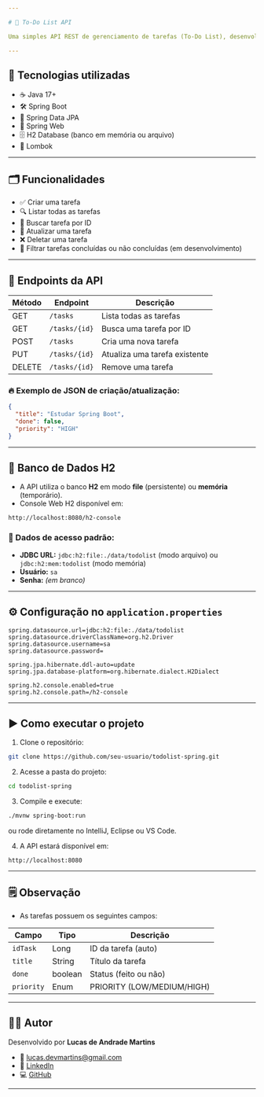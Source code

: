 ```yaml
---

# 📝 To-Do List API

Uma simples API REST de gerenciamento de tarefas (To-Do List), desenvolvida com **Spring Boot** e **H2 Database**. Permite criar, listar, atualizar e deletar tarefas. Feito apenas para condensar algumas particularidades do framework.

---
```


## 🚀 Tecnologias utilizadas

* ☕ Java 17+
* 🛠️ Spring Boot
* 🌱 Spring Data JPA
* 🔐 Spring Web
* 🗄️ H2 Database (banco em memória ou arquivo)
* 🧪 Lombok

---

## 🗂️ Funcionalidades

* ✅ Criar uma tarefa
* 🔍 Listar todas as tarefas
* 📄 Buscar tarefa por ID
* 🔄 Atualizar uma tarefa
* ❌ Deletar uma tarefa
* 🔎 Filtrar tarefas concluídas ou não concluídas (em desenvolvimento)

---

## 🔗 Endpoints da API

| Método | Endpoint      | Descrição                     |
| ------ | ------------- | ----------------------------- |
| GET    | `/tasks`      | Lista todas as tarefas        |
| GET    | `/tasks/{id}` | Busca uma tarefa por ID       |
| POST   | `/tasks`      | Cria uma nova tarefa          |
| PUT    | `/tasks/{id}` | Atualiza uma tarefa existente |
| DELETE | `/tasks/{id}` | Remove uma tarefa             |

### 🔥 Exemplo de JSON de criação/atualização:

```json
{
  "title": "Estudar Spring Boot",
  "done": false,
  "priority": "HIGH"
}
```

---

## 💾 Banco de Dados H2

* A API utiliza o banco **H2** em modo **file** (persistente) ou **memória** (temporário).
* Console Web H2 disponível em:

```
http://localhost:8080/h2-console
```

### 🔧 Dados de acesso padrão:

* **JDBC URL:** `jdbc:h2:file:./data/todolist` (modo arquivo) ou `jdbc:h2:mem:todolist` (modo memória)
* **Usuário:** `sa`
* **Senha:** *(em branco)*

---

## ⚙️ Configuração no `application.properties`

```properties
spring.datasource.url=jdbc:h2:file:./data/todolist
spring.datasource.driverClassName=org.h2.Driver
spring.datasource.username=sa
spring.datasource.password=

spring.jpa.hibernate.ddl-auto=update
spring.jpa.database-platform=org.hibernate.dialect.H2Dialect

spring.h2.console.enabled=true
spring.h2.console.path=/h2-console
```

---

## ▶️ Como executar o projeto

1. Clone o repositório:

```bash
git clone https://github.com/seu-usuario/todolist-spring.git
```

2. Acesse a pasta do projeto:

```bash
cd todolist-spring
```

3. Compile e execute:

```bash
./mvnw spring-boot:run
```

ou rode diretamente no IntelliJ, Eclipse ou VS Code.

4. A API estará disponível em:

```
http://localhost:8080
```

---

## 🗒️ Observação

* As tarefas possuem os seguintes campos:

| Campo      | Tipo    | Descrição                  |
| ---------- | ------- | -------------------------- |
| `idTask`   | Long    | ID da tarefa (auto)        |
| `title`    | String  | Título da tarefa           |
| `done`     | boolean | Status (feito ou não)      |
| `priority` | Enum    | PRIORITY (LOW/MEDIUM/HIGH) |

---

## 🧑‍💻 Autor

Desenvolvido por **Lucas de Andrade Martins**

* 📧 [lucas.devmartins@gmail.com](mailto:lucas.devmartins@gmail.com)
* 💼 [LinkedIn](https://www.linkedin.com/in/lucasamscc/)
* 💻 [GitHub](https://github.com/lucasamscc/)

---
